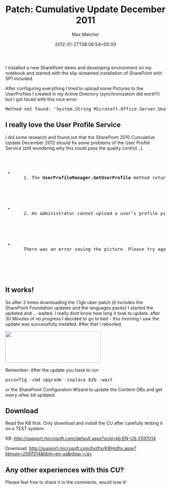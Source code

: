 ﻿---
title: 'Patch: Cumulative Update December 2011'
author: Max Melcher
aliases:
   - "/post/2012-01-27-patch-cumulative-update-december-2011/"
2012: "01"
type: post
date: 2012-01-27T08:06:54+00:00
url: /2012/01/patch-cumulative-update-december-2011/
aktt_notify_twitter:
  - 'yes'
aktt_tweeted:
  - "1"
yourls_shorturl:
  - http://melcher.it/s/n
categories:
  - SharePoint 2010

---
I installed a new SharePoint demo and developing environment on my notebook and started with the slip-streamed installation of SharePoint with SP1 included.

After configuring everything I tried to upload some Pictures to the UserProfiles I created in my Active Directory (synchronization did work!!!) but I got faced with this nice error:

<pre>Method not found: 'System.String Microsoft.Office.Server.UserProfiles.UserProfileGlobal.GetImportPhotoFolderName(System.Globalization.CultureInfo)'.</pre>

## 

## I really love the User Profile Service

I did some research and found out that the SharePoint 2010 Cumulative Update December 2012 should fix some problems of the User Profile Service (still wondering why this could pass the quality control&#8230;).

<pre><ul>
  <li>
    1. The&nbsp;<strong>UserProfileManager.GetUserProfile</strong>&nbsp;method returns incorrect user profiles in SharePoint Server 2010.
  </li>
  	
  
  <li>
    2. An administrator cannot upload a user’s profile picture to Central Administration in SharePoint Server 2010. Additionally, the administrator receives the following error message:
  </li>
  	
  
  <li>
    There was an error saving the picture. Please try again later.
  </li>
  
</ul>
</pre>

## It works!

So after 3 times downloading the 1.1gb uber-patch (it includes the SharePoint Foundation updates and the languages packs) I started the updated and &#8230; waited. I really dont know how long it took to update, after 30 Minutes of no progress I decided to go to bed - this morning I saw the update was successfully installed. After that I rebooted.

[<img data-attachment-id="122" data-permalink="https://melcher.it/2012/01/patch-cumulative-update-december-2011/cu_dec2011/" data-orig-file="https://melcher.it/wp-content/uploads/cu_dec2011.png" data-orig-size="511,169" data-comments-opened="1" data-image-meta="{&quot;aperture&quot;:&quot;0&quot;,&quot;credit&quot;:&quot;&quot;,&quot;camera&quot;:&quot;&quot;,&quot;caption&quot;:&quot;&quot;,&quot;created_timestamp&quot;:&quot;0&quot;,&quot;copyright&quot;:&quot;&quot;,&quot;focal_length&quot;:&quot;0&quot;,&quot;iso&quot;:&quot;0&quot;,&quot;shutter_speed&quot;:&quot;0&quot;,&quot;title&quot;:&quot;&quot;}" data-image-title="SharePoint 2010 Cumulative Update  December 2011" data-image-description="" data-medium-file="https://melcher.it/wp-content/uploads/cu_dec2011-300x99.png" data-large-file="https://melcher.it/wp-content/uploads/cu_dec2011.png" class="alignleft size-medium wp-image-122" title="SharePoint 2010 Cumulative Update  December 2011" src="http://melcher.it/wp-content/uploads/cu_dec2011-300x99.png" alt="" width="300" height="99" srcset="https://melcher.it/wp-content/uploads/cu_dec2011-300x99.png 300w, https://melcher.it/wp-content/uploads/cu_dec2011.png 511w" sizes="(max-width: 300px) 100vw, 300px" />][1]

Remember: After the update you have to run

<pre>psconfig -cmd upgrade -inplace b2b -wait</pre>

or the SharePoint Configuration Wizard to update the Content-DBs and get every other bit updated.

## 

## Download

Read the KB first. Only download and install the CU after carefully testing it on a TEST system:

KB:&nbsp;<a href="http://support.microsoft.com/default.aspx?scid=kb;EN-US;2597014" target="_blank">http://support.microsoft.com/default.aspx?scid=kb;EN-US;2597014</a>

Download:&nbsp;<a href="http://support.microsoft.com/hotfix/KBHotfix.aspx?kbnum=2597014&kbln=en-us" target="_blank">http://support.microsoft.com/hotfix/KBHotfix.aspx?kbnum=2597014&kbln=en-us&nbsp;</a>

## 

## Any other experiences with this CU?

Please feel free to share it in the comments, would love it!

 [1]: http://melcher.it/wp-content/uploads/cu_dec2011.png
